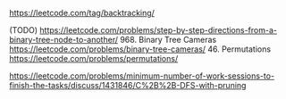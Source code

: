 https://leetcode.com/tag/backtracking/

(TODO)
https://leetcode.com/problems/step-by-step-directions-from-a-binary-tree-node-to-another/
968. Binary Tree Cameras
https://leetcode.com/problems/binary-tree-cameras/
46. Permutations
https://leetcode.com/problems/permutations/

https://leetcode.com/problems/minimum-number-of-work-sessions-to-finish-the-tasks/discuss/1431846/C%2B%2B-DFS-with-pruning

